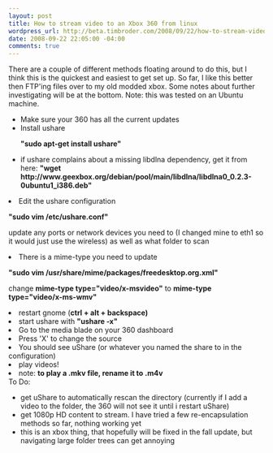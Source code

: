 ```yaml
--- 
layout: post
title: How to stream video to an Xbox 360 from linux
wordpress_url: http://beta.timbroder.com/2008/09/22/how-to-stream-video-to-an-xbox-360-from-linux/
date: 2008-09-22 22:05:00 -04:00
comments: true
---
```

There are a couple of different methods floating around to do this, but I think this is the quickest and easiest to get set up.  So far, I like this better then FTP'ing files over to my old modded xbox.  Some notes about further investigating will be at the bottom. Note: this was tested on an Ubuntu machine.

<ul><li>Make sure your 360 has all the current updates</li>
<li>Install ushare



<b>"sudo apt-get install ushare"</b>



</li>
</ul><ul><li>if ushare complains about a missing libdlna dependency, get it from here: <b>"wget http://www.geexbox.org/debian/pool/main/libdlna/libdlna0_0.2.3-0ubuntu1_i386.deb"



</b></li>
</ul><li>Edit the ushare configuration



<b>"sudo vim /etc/ushare.conf"</b>



update any ports or network devices you need to (I changed mine to eth1 so it would just use the wireless) as well as what folder to scan

</li>
<li>There is a mime-type you need to update



<b>"sudo vim /usr/share/mime/packages/freedesktop.org.xml"</b>



change <b>mime-type type="video/x-msvideo"</b> to <b>mime-type type="video/x-ms-wmv"</b></li>
<li>restart gnome (<b>ctrl + alt + backspace)</b></li>
<li>start ushare with <b>"ushare -x"</b></li>
<li>Go to the media blade on your 360 dashboard</li>
<li>Press 'X' to change the source</li>
<li>You should see uShare (or whatever you named the share to in the configuration)</li>
<li>play videos!</li>
<li>note: <b>to play a .mkv file, rename it to .m4v </b>

</li>
To Do:

<ul><li>get uShare to automatically rescan the directory (currently if I add a video to the folder, the 360 will not see it until i restart uShare)</li>
<li>get 1080p HD content to stream.  I have tried a few re-encapsulation methods so far, nothing working yet</li>
<li>this is an xbox thing, that hopefully will be fixed in the fall update, but navigating large folder trees can get annoying

</li>
</ul>
